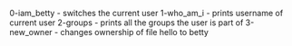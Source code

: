 0-iam_betty - switches the current user
1-who_am_i - prints username of current user
2-groups - prints all the groups the user is part of
3-new_owner - changes ownership of file hello to betty
